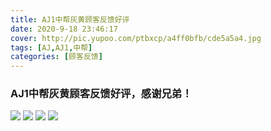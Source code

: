 ```yaml
---
title: AJ1中帮灰黄顾客反馈好评
date: 2020-9-18 23:46:17
cover: http://pic.yupoo.com/ptbxcp/a4ff0bfb/cde5a5a4.jpg
tags: [AJ,AJ1,中帮]
categories: [顾客反馈]
---
```


###  AJ1中帮灰黄顾客反馈好评，感谢兄弟！
![](http://pic.yupoo.com/ptbxcp/9bf245e2/f1b98e19.jpg)
![](http://pic.yupoo.com/ptbxcp/7da89987/0175c928.jpg)
![](http://pic.yupoo.com/ptbxcp/6a9af1f5/c7eb2a47.jpg)
![](http://pic.yupoo.com/ptbxcp/a4ff0bfb/cde5a5a4.jpg)
